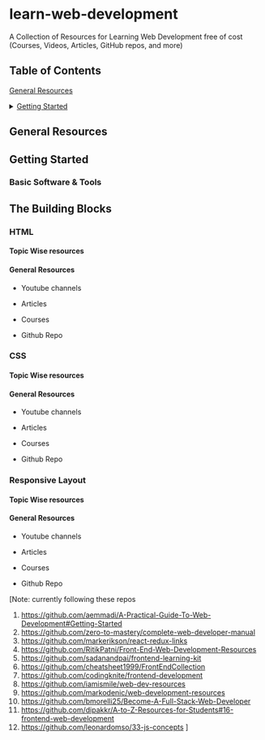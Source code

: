 # learn-web-development

A Collection of Resources for Learning Web Development free of cost (Courses, Videos, Articles, GitHub repos, and more)

## Table of Contents

[General Resources](#general-resources)

<details><summary><a href="#getting-started">Getting Started</a></summary>- Basic Software & Tools</details>

## General Resources

## Getting Started

### Basic Software & Tools

## The Building Blocks

### HTML

#### Topic Wise resources

#### General Resources

- Youtube channels

- Articles

- Courses

- Github Repo

### CSS

#### Topic Wise resources

#### General Resources

- Youtube channels

- Articles

- Courses

- Github Repo

### Responsive Layout

#### Topic Wise resources

#### General Resources

- Youtube channels

- Articles

- Courses

- Github Repo

[Note: currently following these repos

1. https://github.com/aemmadi/A-Practical-Guide-To-Web-Development#Getting-Started
2. https://github.com/zero-to-mastery/complete-web-developer-manual
3. https://github.com/markerikson/react-redux-links
4. https://github.com/RitikPatni/Front-End-Web-Development-Resources
5. https://github.com/sadanandpai/frontend-learning-kit
6. https://github.com/cheatsheet1999/FrontEndCollection
7. https://github.com/codingknite/frontend-development
8. https://github.com/iamismile/web-dev-resources
9. https://github.com/markodenic/web-development-resources
10. https://github.com/bmorelli25/Become-A-Full-Stack-Web-Developer
11. https://github.com/dipakkr/A-to-Z-Resources-for-Students#16-frontend-web-development
12. https://github.com/leonardomso/33-js-concepts
    ]
